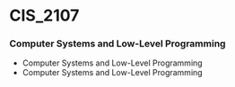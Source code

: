 # CIS_2107
### Computer Systems and Low-Level Programming
- Computer Systems and Low-Level Programming
- Computer Systems and Low-Level Programming
